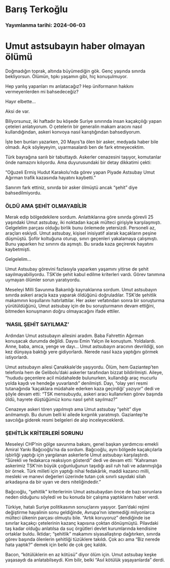 # Barış Terkoğlu

### Yayımlanma tarihi: 2024-06-03

# Umut astsubayın haber olmayan ölümü

Doğmadığın toprak, altında büyümediğin gök. Genç yaşında sınırda bekliyorsun. Ölümün, tıpkı yaşamın gibi, hiç konuşulmuyor.

Hep yanlış yapanları mı anlatacağız? Hep üniformanın hakkını vermeyenlerden mi bahsedeceğiz?

Hayır elbette...

Aksi de var.

Biliyorsunuz, iki haftadır bu köşede Suriye sınırında insan kaçakçılığı yapan çeteleri anlatıyorum. O çetelerin bir generalin makam aracını nasıl kullandığından, askeri konvoya nasıl karıştığından bahsediyorum.

İşte ben bunları yazarken, 20 Mayıs’ta ölen bir asker, medyada haber bile olmadı. Açık söyleyeyim, uyarmasalardı ben de fark etmeyecektim.

Türk bayrağına sarılı bir tabuttaydı. Askerler cenazesini taşıyor, komutanlar önde namazını kılıyordu. Ama duyurusundaki bir detay dikkatimi çekti:

“Oğuzeli Ermiş Hudut Karakolu’nda görev yapan Piyade Astsubay Umut Ağırman trafik kazasında hayatını kaybetti.”

Sanırım fark ettiniz, sınırda bir asker ölmüştü ancak “şehit” diye bahsedilmiyordu.


### ÖLDÜ AMA ŞEHİT OLMAYABİLİR

Merak edip bölgedekilere sordum. Anlattıklarına göre sınırda görevli 25 yaşındaki Umut astsubay, iki noktadan kaçak mülteci girişiyle karşılaşmıştı. Gelgelelim parçası olduğu birlik bunu önlemede yetersizdi. Personeli az, araçları eskiydi. Umut astsubay, kişisel inisiyatif alarak kaçakların peşine düşmüştü. Şoför koltuğuna oturup, sınırı geçenleri yakalamaya çalışmıştı. Bunu yaparken hız sınırını da aşmıştı. Bu sırada kaza geçirerek hayatını kaybetmişti.

Gelgelelim...

Umut Astsubay görevini fazlasıyla yaparken yaşamını yitirse de şehit sayılmayabiliyordu. TSK’de şehit kabul edilme kriterleri vardı. Görev tanımına uymayan ölümler sorun yaratıyordu.

Meseleyi Milli Savunma Bakanlığı kaynaklarına sordum. Umut astsubayın sınırda askeri araçla kaza yaparak öldüğünü doğruladılar. TSK’de şehitlik makamının koşullarını hatırlattılar. Her asker vefatından sonra bir soruşturma yürütüldüğünü, Umut astsubay için de bu soruşturmanın devam ettiğini, bitmeden konuşmanın doğru olmayacağını ifade ettiler.


### ‘NASIL ŞEHİT SAYILMAZ’

Ardından Umut astsubayın ailesini aradım. Baba Fahrettin Ağırman konuşacak durumda değildi. Dayısı Emin Yalçın ile konuştum. Yoldalardı. Anne, baba, amca, yenge ve dayı... Umut astsubayın aracının devrildiği, son kez dünyaya baktığı yere gidiyorlardı. Nerede nasıl kaza yaptığını görmek istiyorlardı.

Umut astsubayın ailesi Çanakkale’de yaşıyordu. Ölüm, hem Gaziantep’ten telefonla hem de Gelibolu’daki askerler tarafından bizzat bildirilmişti. Aileye, “hududu geçenlere acil müdahalede bulunurken, kullandığı araç mucurlu yolda kaydı ve hendeğe yuvarlandı” denilmişti. Dayı, “olay yeri resmi tutanağında ‘kaçaklara müdahale ederken kaza geçirdiği’ yazıyor” dedi ve şöyle devam etti: “TSK mensubuydu, askeri aracı kullanırken görev başında öldü, hayrete düştüğümüz konu nasıl şehit sayılmaz?”

Cenazeye askeri tören yapılmıştı ama Umut astsubay “şehit” diye anılmamıştı. Bu durum belli ki ailede kırgınlık yaratmıştı. Gaziantep’te savcılığa giderek resmi belgeleri de alıp inceleyeceklerdi.


### ŞEHİTLİK KRİTERLERİ SORUNU

Meseleyi CHP’nin gölge savunma bakanı, genel başkan yardımcısı emekli Amiral Yankı Bağcıoğlu’na da sordum. Bağcıoğlu, aynı bölgede kaçakçılarla işbirliği yaptığı için yargılanan askerlerle Umut astsubayı karşılaştırdı. “Sürekli ve fedakarca reaksiyon gösterdi” dedi ve devam etti: “Kahraman askerimiz TSK’nin büyük çoğunluğunun taşıdığı asil ruh hali ve adanmışlığa bir örnek. Türk milleti için yaptığı nihai fedakârlık, maddi kazancı milli, mesleki ve manevi değerleri üzerinde tutan çok sınırlı sayıdaki silah arkadaşına da bir uyarı ve ders niteliğindedir.”

Bağcıoğlu, “şehitlik” kriterlerinin Umut astsubaydan önce de bazı sorunlara neden olduğunu söyledi ve bu konuda bir çalışma yaptıklarını haber verdi.

Türkiye, hatalı Suriye politikasının sonuçlarını yaşıyor. Şam’daki rejimi değiştirme hayalinin sonu geldiğinde, Avrupa’nın istemediği milyonlarca mülteci ülkenin parçası olmuştu bile. “Artık koruyoruz” dendiğinde ise sınırlar kaçakçı çetelerinin kazanç kapısına çoktan dönüşmüştü. Pilavdaki taş kadar olduğu anlatılsa da suç örgütleri devlet kurumlarında kendisine ortaklar buldu. İktidar; “şehitlik” makamını siyasallaştırıp dağıtırken, sınırda görev başında ölenlerin şehitliği tüzüklere takıldı. Çok acı ama “Biz nerede hata yaptık?” demek için belki de çok geç kaldık.

Bacon, “kötülüklerin en az kötüsü” diyor ölüm için. Umut astsubay keşke yaşasaydı da anlatabilseydi. Kim bilir, belki “Asıl kötülük yaşayanlarda” derdi.

